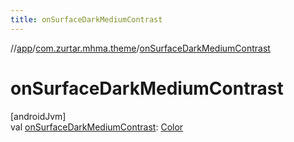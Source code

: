 ```yaml
---
title: onSurfaceDarkMediumContrast
---
```

//[app](../../index.html)/[com.zurtar.mhma.theme](index.html)/[onSurfaceDarkMediumContrast](on-surface-dark-medium-contrast.html)



# onSurfaceDarkMediumContrast



[androidJvm]\
val [onSurfaceDarkMediumContrast](on-surface-dark-medium-contrast.html): [Color](https://developer.android.com/reference/kotlin/androidx/compose/ui/graphics/Color.html)



